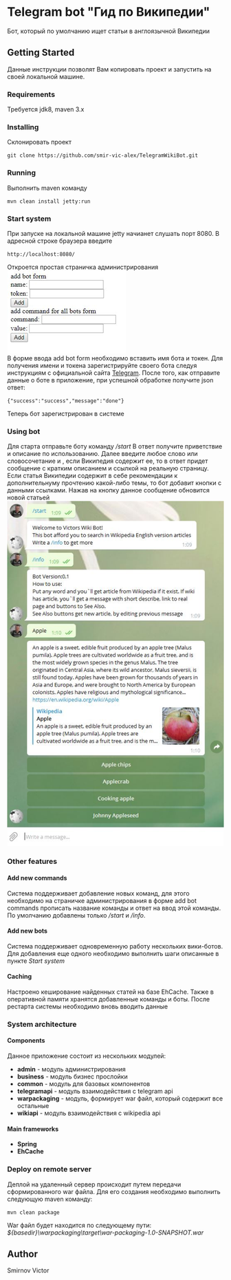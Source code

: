 # Telegram bot "Гид по Википедии"
Бот, который по умолчанию ищет статьи в англоязычной Википедии
## Getting Started
Данные инструкции позволят Вам копировать проект и запустить на своей локальной машине. 
### Requirements
Требуется jdk8, maven 3.x
### Installing
Склонировать проект
```
git clone https://github.com/smir-vic-alex/TelegramWikiBot.git
```
### Running
Выполнить maven команду
```
mvn clean install jetty:run
```
### Start system
При запуске на локальной машине jetty начианет слушать порт 8080.
В адресной строке браузера введите 
```
http://localhost:8080/
```
Откроется простая страничка администрирования
<br>![admin page](readme/adminStart.JPG?raw=true "admin page")</br>
В форме ввода add bot form необходимо вставить имя бота и токен. 
Для получения имени и токена зарегистрируйте своего бота следуя инструкциям с официальной сайта
[Telegram](https://core.telegram.org/bots#6-botfather).
После того, как отправите данные о боте в приложение, при успешной обработке получите json ответ:
```
{"success":"success","message":"done"}
```
Теперь бот зарегистрирован в системе
### Using bot
Для старта отправьте боту команду */start*
В ответ получите приветствие и описание по использованию. Далее введите любое слово или словосочетание и , если Википедия содержит ее, то в ответ придет сообщение с кратким описанием и ссылкой на реальную страницу.
Если статья Википедии содержит в себе рекомендации к дополнительнуму прочтению какой-либо темы, то бот добавит кнопки с данными ссылками. Нажав на кнопку данное сообщение обновится новой статьей
<br>![bot](readme/bot.JPG?raw=true "bot")</br>

### Other features
#### Add new commands
Система поддерживает добавление новых команд, для этого необходимо на страничке администрирования в форме add bot commands прописать название команды и ответ на ввод этой команды.
По умолчанию добавлены только */start* и */info*.
#### Add new bots
Система поддерживает одновременную работу нескольких вики-ботов. Для добавления еще одного необходимо выполнить шаги описанные в пункте *Start system*
#### Caching
Настроено кеширование найденных статей на базе EhCache. Также в оперативной памяти хранятся добавленные команды и боты. После рестарта системы необходимо вновь вводить данные
### System architecture 
#### Components
Данное приложение состоит из нескольких модулей:
* **admin** - модуль администрирования
* **business** - модуль бизнес прослойки
* **common** - модуль для базовых компонентов
* **telegramapi** - модуль взаимодействия с telegram api
* **warpackaging** - модуль, формирует war файл, который содержит все остальные
* **wikiapi** - модуль взаимодействия с wikipedia api
#### Main frameworks
* **Spring**
* **EhCache**
### Deploy on remote server
Деплой на удаленный сервер происходит путем передачи сформированного war файла. Для его создания необходимо выполнить следующую maven команду:
```
mvn clean package
```
War файл будет находится по следующему пути: *${basedir}\warpackaging\target\war-packaging-1.0-SNAPSHOT.war*
## Author
Smirnov Victor